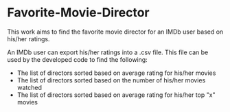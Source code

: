 # Favorite-Movie-Director
This work aims to find the favorite movie director for an IMDb user based on his/her ratings. 

An IMDb user can export his/her ratings into a .csv file. This file can be used by the developed code to find the following:
- The list of directors sorted based on average rating for his/her movies
- The list of directors sorted based on the number of his/her movies watched 
- The list of directors sorted based on average rating for his/her top "x" movies

